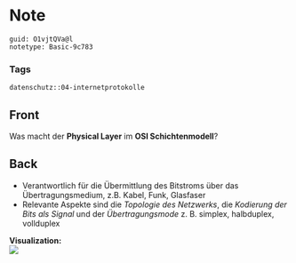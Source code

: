 # Note
```
guid: O1vjtQVa@l
notetype: Basic-9c783
```

### Tags
```
datenschutz::04-internetprotokolle
```

## Front
Was macht der <b>Physical Layer</b> im <b>OSI Schichtenmodell</b>?

## Back
<ul><li>Verantwortlich für die Übermittlung des Bitstroms über das Übertragungsmedium, z.B. Kabel, Funk, Glasfaser</li><li>Relevante Aspekte sind die <i>Topologie des Netzwerks</i>, die <i>Kodierung der Bits als Signal</i> und der <i>Übertragungsmode</i> z. B. simplex, halbduplex, vollduplex</li></ul><div><b>Visualization:</b></div><div><img src="paste-db8ab258c75c0fb9a0f94ef1b0eb61fafadac2e8.jpg">
</div>
